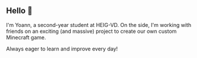 ## Hello 👋

I'm Yoann, a second-year student at HEIG-VD. On the side, I'm working with friends on an exciting (and massive) project to create our own custom Minecraft game.

Always eager to learn and improve every day!
